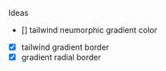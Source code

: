 Ideas

 - [] tailwind neumorphic gradient color
 - [x] tailwind gradient border
 - [x] gradient radial border